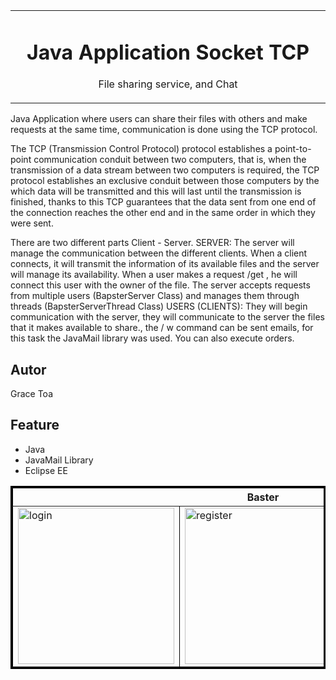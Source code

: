 
<table align="center"><tr><td align="center" width="9999">

# Java Application Socket TCP

File sharing service, and Chat
</td></tr></table>


Java Application where users can share their files with others and make requests at the same time, communication is done using the TCP protocol.

The TCP (Transmission Control Protocol) protocol establishes a point-to-point communication conduit between two computers, that is, when the transmission of a data stream between two computers is required, the TCP protocol establishes an exclusive conduit between those computers by the which data will be transmitted and this will last until the transmission is finished, thanks to this TCP guarantees that the data sent from one end of the connection reaches the other end and in the same order in which they were sent.

There are two different parts Client - Server.
SERVER: The server will manage the communication between the different clients.
When a client connects, it will transmit the information of its available files and the server will manage its availability.
When a user makes a request /get <filename>, he will connect this user with the owner of the file. The server accepts requests from multiple users (BapsterServer Class) and manages them through threads (BapsterServerThread Class)
USERS (CLIENTS): They will begin communication with the server, they will communicate to the server the files that it makes available to share.,  the / w command can be sent emails, for this task the JavaMail library was used.  You can also execute orders.
   

## Autor
Grace Toa

## Feature
- Java
- JavaMail Library
- Eclipse EE

<table border="3" bordercolor="black" align="center">
    <tr>
        <th colspan="3">Baster </th> 
    </tr>
    <tr>
        <td><img src="https://user-images.githubusercontent.com/10947013/54477287-dc079980-4806-11e9-8a69-26dcc77d4327.png"             width="250" alt="login"></td>
        <td><img src="https://user-images.githubusercontent.com/10947013/54477347-25f07f80-4807-11e9-9afb-d5939475d59a.png"             width="250" alt="register"></td>
        <td><img src="https://user-images.githubusercontent.com/10947013/54477368-57694b00-4807-11e9-85f5-d7f1c98e8739.png"              width="250" alt="profile"></td>     
    </tr>
 
 
</table>
